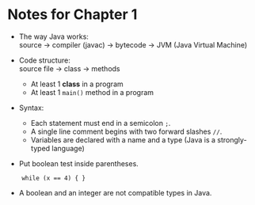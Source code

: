 # Notes for Chapter 1

* The way Java works:  
source -> compiler (javac) -> bytecode -> JVM (Java Virtual Machine)

* Code structure:  
source file -> class -> methods
    * At least 1 **class** in a program
    * At least 1 `main()` method in a program

* Syntax:
    * Each statement must end in a semicolon `;`.
    * A single line comment begins with two forward slashes `//`.
    * Variables are declared with a name and a type (Java is a strongly-typed language)

* Put boolean test inside parentheses.
``` 
    while (x == 4) { } 
```

* A boolean and an integer are not compatible types in Java.